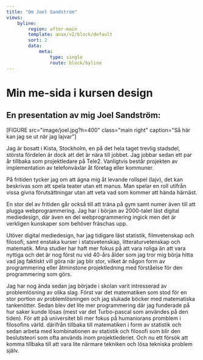```yaml
---
title: "Om Joel Sandström"
views:
    byline:
        region: after-main
        template: anax/v2/block/default
        sort: 2
        data:
            meta:
                type: single
                route: block/byline
---
```

Min me-sida i kursen design
=========================

En presentation av mig Joel Sandström:
---------------------------------------

[FIGURE src="image/joel.jpg?h=400" class="main right" caption="Så här kan jag se ut när jag lajvar"]

Jag är bosatt i Kista, Stockholm, en på det hela taget trevlig stadsdel, största fördelen är dock att det är nära till jobbet. Jag jobbar sedan ett par år tillbaka som projektledare på Tele2. Vanligtvis består projekten av implementation av telefonväxlar åt företag eller kommuner.

På fritiden tycker jag om att ägna mig åt levande rollspel (lajv), det kan beskrivas som att spela teater utan ett manus. Man spelar en roll utifrån vissa givna förutsättningar utan att veta vad som kommer att hända härnäst.

En stor del av fritiden går också till att träna på gym samt numer även till att plugga webprogrammering. Jag har i början av 2000-talet läst digital mediedesign, där även en del webprogrammering ingick men det är verkligen kunskaper som behöver fräschas upp.

Utöver digital mediedesign, har jag tidigare läst statistik, filmvetenskap och filosofi, samt enstaka kurser i statsvetenskap, litteraturvetenskap och matematik. Mina studier har haft mer fokus på att vara roliga än att vara nyttiga och det är nog först nu vid 40-års ålder som jag tror mig börja hitta vad jag faktiskt vill göra när jag blir stor, vilket är någon form av programmering eller åtminstone projektledning med förståelse för den programmering som görs.

Jag har nog ända sedan jag började i skolan varit intresserad av problemlösning av olika slag. Först var det matematiken som stod för en stor portion av problemlösningen och jag slukade böcker med matematiska tankenötter. Sedan blev det lite mer programmering där jag funderade på hur saker kunde lösas (mest var det Turbo-pascal som användes på den tiden). För att på universitet bli mer fokus på humaniorans promblem i filosofins värld. därifrån tillbaka till matematiken i form av statistik och sedan arbeta med kombinationen av statistik och filosofi som blir den beslutsteori som ofta används inom projektlederiet. Och nu ett försök att komma tillbaka till att vara lite närmare tekniken och lösa tekniska problem själv.
